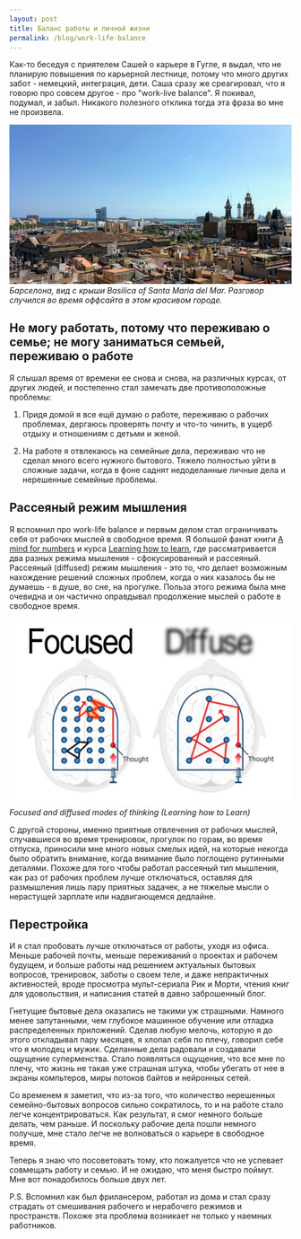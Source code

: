 ```yaml
---
layout: post
title: Баланс работы и личной жизни
permalink: /blog/work-life-balance
---
```

Как-то беседуя с приятелем Сашей о карьере в Гугле, я выдал, что не планирую повышения по карьерной лестнице, потому что много других забот - немецкий, интеграция, дети. Саша сразу же среагировал, что я говорю про совсем другое - про "work-live balance". Я покивал, подумал, и забыл. Никакого полезного отклика тогда эта фраза во мне не произвела.
<!--more-->

![Барселона, вид с крыши Basilica of Santa Maria del Mar](/img/barcelona.jpg)
*Барселона, вид с крыши Basilica of Santa Maria del Mar. Разговор случился во время оффсайта в этом красивом городе.*

## Не могу работать, потому что переживаю о семье; не могу заниматься семьей, переживаю о работе

Я слышал время от времени ее снова и снова, на различных курсах, от других людей, и постепенно стал замечать две противоположные проблемы:

1. Придя домой я все ещё думаю о работе, переживаю о рабочих проблемах, дергаюсь проверять почту и что-то чинить, в ущерб отдыху и отношениям с детьми и женой.

2. На работе я отвлекаюсь на семейные дела, переживаю что не сделал много всего нужного бытового. Тяжело полностью уйти в сложные задачи, когда в фоне саднят недоделанные личные дела и нерешенные семейные проблемы.

## Рассеяный режим мышления

Я вспомнил про work-life balance и первым делом стал ограничивать себя от рабочих мыслей в свободное время. Я большой фанат книги [A mind for numbers](https://barbaraoakley.com/books/a-mind-for-numbers/) и курса [Learning how to learn](https://www.coursera.org/learn/learning-how-to-learn), где рассматривается два разных режима мышления - сфокусированный и рассеяный. Рассеяный (diffused) режим мышления - это то, что делает возможным нахождение решений сложных проблем, когда о них казалось бы не думаешь - в душе, во сне, на прогулке. Польза этого режима была мне очевидна и он частично оправдывал продолжение мыслей о работе в свободное время.

![Focused and diffused modes of thinking](img/focused_diffused.jpg)
*Focused and diffused modes of thinking (Learning how to Learn)*

С другой стороны, именно приятные отвлечения от рабочих мыслей, случавшиеся во время тренировок, прогулок по горам, во время отпуска, приносили мне много новых смелых идей, на которые некогда было обратить внимание, когда внимание было поглощено рутинными деталями. Похоже для того чтобы работал рассеяный тип мышления, как раз от рабочих проблем лучше отключаться, оставляя для размышления лишь пару приятных задачек, а не тяжелые мысли о нерастущей зарплате или надвигающемся дедлайне.

## Перестройка

И я стал пробовать лучше отключаться от работы, уходя из офиса. Меньше рабочей почты, меньше переживаний о проектах и рабочем будущем, и больше работы над решением актуальных бытовых вопросов, тренировок, заботы о своем теле, и даже непрактичных активностей, вроде просмотра мульт-сериала Рик и Морти, чтения книг для удовольствия, и написания статей в давно заброшенный блог.

Гнетущие бытовые дела оказались не такими уж страшными. Намного менее запутанными, чем глубокое машинное обучение или отладка распределенных приложений. Сделав любую мелочь, которую я до этого откладывал пару месяцев, я хлопал себя по плечу, говорил себе что я молодец и мужик. Сделанные дела радовали и создавали ощущение суперменства. Стало появляться ощущение, что все мне по плечу, что жизнь не такая уже страшная штука, чтобы убегать от нее в экраны компьтеров, миры потоков байтов и нейронных сетей.

Со временем я заметил, что из-за того, что количество нерешенных семейно-бытовых вопросов сильно сократилось, то и на работе стало легче концентрироваться. Как результат, я смог немного больше делать, чем раньше. И поскольку рабочие дела пошли немного получше, мне стало легче не волноваться о карьере в свободное время.

Теперь я знаю что посоветовать тому, кто пожалуется что не успевает совмещать работу и семью. И не ожидаю, что меня быстро поймут. Мне вот понадобилось больше двух лет.

P.S. Вспомнил как был фрилансером, работал из дома и стал сразу страдать от смешивания рабочего и нерабочего режимов и пространств. Похоже эта проблема возникает не только у наемных работников.